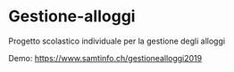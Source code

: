 # Gestione-alloggi
Progetto scolastico individuale per la gestione degli alloggi

Demo: https://www.samtinfo.ch/gestionealloggi2019